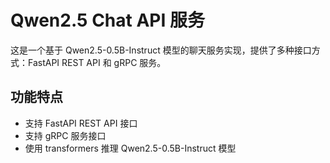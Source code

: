 # Qwen2.5 Chat API 服务

这是一个基于 Qwen2.5-0.5B-Instruct 模型的聊天服务实现，提供了多种接口方式：FastAPI REST API 和 gRPC 服务。

## 功能特点

- 支持 FastAPI REST API 接口
- 支持 gRPC 服务接口
- 使用 transformers 推理 Qwen2.5-0.5B-Instruct 模型